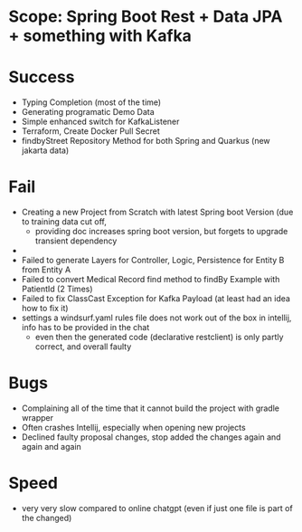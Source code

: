 # Scope: Spring Boot Rest + Data JPA + something with Kafka

# Success
- Typing Completion (most of the time)
- Generating programatic Demo Data
- Simple enhanced switch for KafkaListener
- Terraform, Create Docker Pull Secret
- findbyStreet Repository Method for both Spring and Quarkus (new jakarta data)


# Fail
- Creating a new Project from Scratch with latest Spring boot Version (due to training data cut off, 
  - providing doc increases spring boot version, but forgets to upgrade transient dependency
-
- Failed to generate Layers for Controller, Logic, Persistence for Entity B from Entity A
- Failed to convert Medical Record find method to findBy Example with PatientId (2 Times)
- Failed to fix ClassCast Exception for Kafka Payload (at least had an idea how to fix it)
- settings a windsurf.yaml rules file does not work out of the box in intellij, info has to be provided in the chat
  - even then the generated code (declarative restclient) is only partly correct, and overall faulty

# Bugs
- Complaining all of the time that it cannot build the project with gradle wrapper
- Often crashes Intellij, especially when opening new projects
- Declined faulty proposal changes, stop added the changes again and again and again

# Speed
- very very slow compared to online chatgpt (even if just one file is part of the changed)